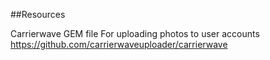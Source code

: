 ##Resources

Carrierwave GEM file
For uploading photos to user accounts
https://github.com/carrierwaveuploader/carrierwave
